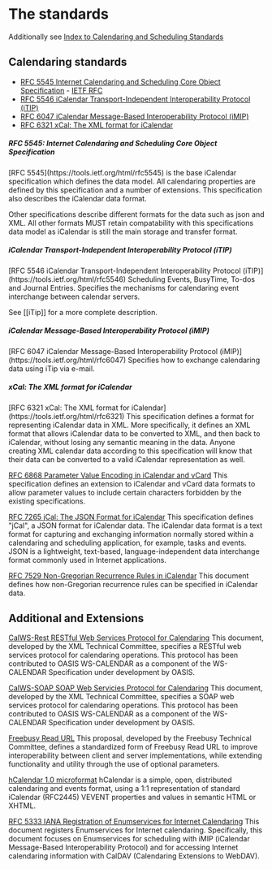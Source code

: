 # The standards 

Additionally see [Index to Calendaring and Scheduling Standards](https://www.calconnect.org/resources/calendaring-standards)

## Calendaring standards
   *  [RFC 5545 Internet Calendaring and Scheduling Core Object Specification](#RFC5545) - [IETF RFC](https://tools.ietf.org/html/rfc5545)
   *  [RFC 5546 iCalendar Transport-Independent Interoperability Protocol (iTIP)](#RFC5546)
   *  [RFC 6047 iCalendar Message-Based Interoperability Protocol (iMIP)](#RFC6047)
   *  [RFC 6321 xCal: The XML format for iCalendar](#RFC6321)

<h5 id="RFC5545">RFC 5545: Internet Calendaring and Scheduling Core Object Specification</h5>
[RFC 5545](https://tools.ietf.org/html/rfc5545) is the base iCalendar specification which defines the data model. All calendaring properties are defined by this specification and a number of extensions. This specification also describes the iCalendar data format.

Other specifications describe different formats for the data such as json and XML. All other formats MUST retain compatability with this specifications data model as iCalendar is still the main storage and transfer format. 

<h5 id="RFC5546">iCalendar Transport-Independent Interoperability Protocol (iTIP)</h5>
[RFC 5546	iCalendar Transport-Independent Interoperability Protocol (iTIP)](https://tools.ietf.org/html/rfc5546)
Scheduling Events, BusyTime, To-dos and Journal Entries.
Specifies the mechanisms for calendaring event interchange between calendar servers.

See [[iTip]] for a more complete description.

<h5 id="RFC6047">iCalendar Message-Based Interoperability Protocol (iMIP)</h5>
[RFC 6047 iCalendar Message-Based Interoperability Protocol (iMIP)](https://tools.ietf.org/html/rfc6047)
Specifies how to exchange calendaring data using iTip via e-mail. 

<h5 id="RFC6321">xCal: The XML format for iCalendar</h5>
[RFC 6321 xCal: The XML format for iCalendar](https://tools.ietf.org/html/rfc6321)
This specification defines a format for representing iCalendar data in XML. 
More specifically, it defines an XML format that allows iCalendar data to be converted to XML, 
and then back to iCalendar, without losing any semantic meaning in the data. 
Anyone creating XML calendar data according to this specification will know that their data can be 
converted to a valid iCalendar representation as well.

[RFC 6868 Parameter Value Encoding in iCalendar and vCard](https://tools.ietf.org/html/rfc6868)
This specification defines an extension to iCalendar and vCard data formats to allow parameter 
values to include certain characters forbidden by the existing specifications.

[RFC 7265 jCal: The JSON Format for iCalendar](https://tools.ietf.org/html/rfc7265)
This specification defines "jCal", a JSON format for iCalendar data. The iCalendar data format 
is a text format for capturing and exchanging information normally stored within a calendaring and 
scheduling application, for example, tasks and events. JSON is a lightweight, text-based, 
language-independent data interchange format commonly used in Internet applications.

[RFC 7529 Non-Gregorian Recurrence Rules in iCalendar](https://tools.ietf.org/html/rfc7529)
This document defines how non-Gregorian recurrence rules can be specified in iCalendar data.

## Additional and Extensions

[CalWS-Rest RESTful Web Services Protocol for Calendaring](http://calconnect.org/pubdocs/CD1011%20CalWS-Rest%20Restful%20Web%20Services%20Protocol%20for%20Calendaring.pdf)
This document, developed by the XML Technical Committee, specifies a RESTful web services protocol for 
calendaring operations. This protocol has been contributed to OASIS WS-CALENDAR as a component of the 
WS-CALENDAR Specification under development by OASIS.

[CalWS-SOAP SOAP Web Servicies Protocol for Calendaring](http://calconnect.org/pubdocs/CD1301%20CalWS-SOAP%20SOAP%20Web%20Services%20Protocol%20for%20Calendaring.pdf)
This document, developed by the XML Technical Committee, specifies a SOAP web services protocol for calendaring operations. This protocol has been contributed to OASIS WS-CALENDAR as a component of the WS-CALENDAR Specification under development by OASIS.

[Freebusy Read URL](http://calconnect.org/pubdocs/CD0903%20Freebusy%20Read%20URL.pdf)
This proposal, developed by the Freebusy Technical Committee, defines a standardized form of Freebusy Read URL to improve interoperability between client and server implementations, while extending functionality and utility through the use of optional parameters.

[hCalendar 1.0 microformat](http://microformats.org/wiki/hcalendar)
hCalendar is a simple, open, distributed calendaring and events format, using a 1:1 representation of standard iCalendar (RFC2445) VEVENT properties and values in semantic HTML or XHTML.

[RFC 5333 IANA Registration of Enumservices for Internet Calendaring](https://tools.ietf.org/html/rfc5333)
This document registers Enumservices for Internet calendaring. Specifically, this document focuses on 
Enumservices for scheduling with iMIP (iCalendar Message-Based Interoperability Protocol) and for accessing 
Internet calendaring information with CalDAV (Calendaring Extensions to WebDAV).


